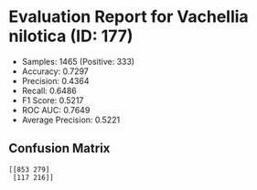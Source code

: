# Evaluation Report for Vachellia nilotica (ID: 177)
- Samples: 1465 (Positive: 333)
- Accuracy: 0.7297
- Precision: 0.4364
- Recall: 0.6486
- F1 Score: 0.5217
- ROC AUC: 0.7649
- Average Precision: 0.5221

## Confusion Matrix
```
[[853 279]
 [117 216]]
```